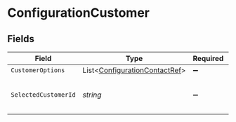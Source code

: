 # ConfigurationCustomer


## Fields

| Field                                                                           | Type                                                                            | Required                                                                        | Description                                                                     |
| ------------------------------------------------------------------------------- | ------------------------------------------------------------------------------- | ------------------------------------------------------------------------------- | ------------------------------------------------------------------------------- |
| `CustomerOptions`                                                               | List<[ConfigurationContactRef](../../Models/Shared/ConfigurationContactRef.md)> | :heavy_minus_sign:                                                              | N/A                                                                             |
| `SelectedCustomerId`                                                            | *string*                                                                        | :heavy_minus_sign:                                                              | Unique identifier for the customer.                                             |